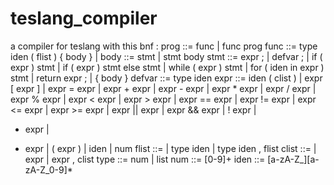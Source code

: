 # teslang_compiler
a compiler for teslang with this bnf :
prog ::= func |
func prog
func ::= type iden ( flist ) { body } |
body ::= stmt |
stmt body
stmt ::= expr ; |
defvar ; |
if ( expr ) stmt |
if ( expr ) stmt else stmt |
while ( expr ) stmt |
for ( iden in expr ) stmt |
return expr ; |
{ body }
defvar ::= type iden
expr ::= iden ( clist ) |
expr [ expr ] |
expr = expr |
expr + expr |
expr - expr |
expr * expr |
expr / expr |
expr % expr |
expr < expr |
expr > expr |
expr == expr |
expr != expr |
expr <= expr |
expr >= expr |
expr || expr |
expr && expr |
! expr |
- expr |
+ expr |
( expr ) |
iden |
num
flist ::= |
type iden |
type iden , flist
clist ::= |
expr |
expr , clist
type ::= num |
list
num ::= [0-9]+
iden ::= [a-zA-Z_][a-zA-Z_0-9]*
